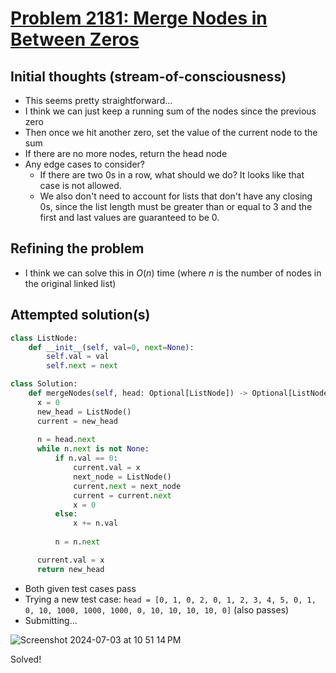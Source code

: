 # [Problem 2181: Merge Nodes in Between Zeros](https://leetcode.com/problems/merge-nodes-in-between-zeros/description/)

## Initial thoughts (stream-of-consciousness)
- This seems pretty straightforward...
- I think we can just keep a running sum of the nodes since the previous zero
- Then once we hit another zero, set the value of the current node to the sum
- If there are no more nodes, return the head node
- Any edge cases to consider?
  - If there are two 0s in a row, what should we do?  It looks like that case is not allowed.
  - We also don't need to account for lists that don't have any closing 0s, since the list length must be greater than or equal to 3 and the first and last values are guaranteed to be 0.

## Refining the problem
- I think we can solve this in $O(n)$ time (where $n$ is the number of nodes in the original linked list)

## Attempted solution(s)

```python
class ListNode:
    def __init__(self, val=0, next=None):
        self.val = val
        self.next = next

class Solution:
    def mergeNodes(self, head: Optional[ListNode]) -> Optional[ListNode]:
      x = 0
      new_head = ListNode()
      current = new_head
      
      n = head.next
      while n.next is not None:
          if n.val == 0:
              current.val = x
              next_node = ListNode()
              current.next = next_node
              current = current.next
              x = 0
          else:
              x += n.val
          
          n = n.next

      current.val = x
      return new_head
```

- Both given test cases pass
- Trying a new test case: `head = [0, 1, 0, 2, 0, 1, 2, 3, 4, 5, 0, 1, 0, 10, 1000, 1000, 1000, 0, 10, 10, 10, 10, 0]` (also passes)
- Submitting...
  
![Screenshot 2024-07-03 at 10 51 14 PM](https://github.com/ContextLab/leetcode-solutions/assets/9030494/ce0a50a6-9a97-4a5f-aeb6-68928f49d372)

Solved!


      
